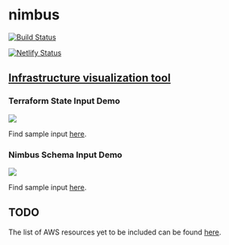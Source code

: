 # nimbus

[![Build Status](https://travis-ci.org/ekowcharles/nimbus.svg?branch=master)](https://travis-ci.org/ekowcharles/nimbus)

[![Netlify Status](https://api.netlify.com/api/v1/badges/01c9b9dc-3bdd-4f58-b8e9-48e4eb8aca74/deploy-status)](https://app.netlify.com/sites/nimbus42/deploys)

## [Infrastructure visualization tool](https://nimbus.ovsprint.com/)

### Terraform State Input Demo

<kbd><img src="./docs/images/terraform_state_demo.gif"/></kbd>

Find sample input [here](./sample-input/aws_tfstate.json).

### Nimbus Schema Input Demo

<kbd><img src="./docs/images/nimbus_schema_demo.gif"/></kbd>

Find sample input [here](./sample-input/nimbus_schema.json).

## TODO

The list of AWS resources yet to be included can be found [here](./docs/AWS_RESOURCES.md).
